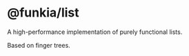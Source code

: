 # @funkia/list

A high-performance implementation of purely functional lists.

Based on finger trees.
